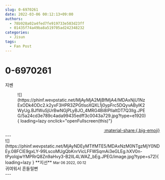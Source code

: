 ```yaml
---
slug: 0-6970261
date: 2022-03-06 00:12:13+09:00
authors:
  - 78b928a02a4fed7fe919733e503d23ff
  - 01435f74a49ba8a519705ad242348232
categories:
  - Jisun
tags:
  - Fan Post
---
```


# 0-6970261

<div class="post-container" markdown="1">
<div class="content-container md-sidebar__scrollwrap" markdown="1">

지쎈
<figure markdown="1">
![](https://phinf.wevpstatic.net/MjAyMjA2MjBfMjA4/MDAxNjU1NzExODk4ODc2.k2yxF3HPR3ZPGtlsoXQXL1j0ypFrc5DQyvAByIK2WyUg.BJfWuSjUrBwNGjPLyBJO_4MRG4Bi8lPllaItDT7Q3lIg.JPEG/5a24cd3e789c4ada99435edff3c0043a729.jpg?type=e1920){ loading=lazy onclick="openFullscreen(this)"}
</figure>


</div>
</div>

<div style="text-align: right;" markdown="1">
<a href="https://weverse.io/fromis9/fanpost/0-6970261" style="text-align: right;">:material-share:{.big-emoji}</a>
</div>
---

<div class="comments-container md-sidebar__scrollwrap" markdown="1">
<div class="comment" markdown="1">
<div class='id-container' markdown="1">
![](https://phinf.wevpstatic.net/MjAyNDEyMTlfMTE5/MDAxNzM0NTgzMjY0NDEy.08FClE9gxLY-99LscoMUgQbKnrVicLFFWSqmAi3eGLEg.hXV0n-tPyoIqjwYMPRrQ8Zn9aHvy3-B2llL4LWAZ_bEg.JPEG/image.jpg?type=s72){ loading=lazy }
**<span class="artist">지선</span>** <small>Mar 06 2022, 00:12</small><br>
</div>
<div class='comment-body' markdown="1">
귀여워서 흔들릴뻔
</div>
</div>
</div>
---
